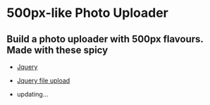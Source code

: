 # 500px-like Photo Uploader

## Build a photo uploader with 500px flavours. Made with these spicy

* [Jquery](https://)

* [Jquery file upload](https://github.com/blueimp/jQuery-File-Upload)

* updating...